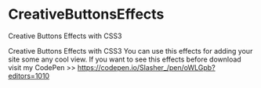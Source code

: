 # CreativeButtonsEffects
Creative Buttons Effects with CSS3

Creative Buttons Effects with CSS3 You can use this effects for adding your site some any cool view. 
If you want to see this effects before download visit my CodePen >> https://codepen.io/Slasher_/pen/oWLGpb?editors=1010
